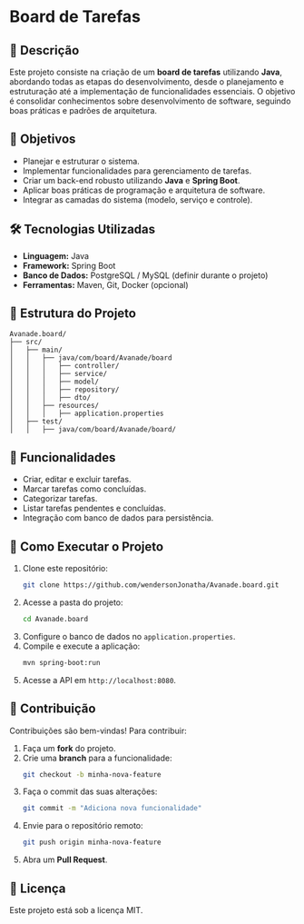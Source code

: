 # Board de Tarefas

## 📌 Descrição
Este projeto consiste na criação de um **board de tarefas** utilizando **Java**, abordando todas as etapas do desenvolvimento, desde o planejamento e estruturação até a implementação de funcionalidades essenciais. O objetivo é consolidar conhecimentos sobre desenvolvimento de software, seguindo boas práticas e padrões de arquitetura.

## 🎯 Objetivos
- Planejar e estruturar o sistema.
- Implementar funcionalidades para gerenciamento de tarefas.
- Criar um back-end robusto utilizando **Java** e **Spring Boot**.
- Aplicar boas práticas de programação e arquitetura de software.
- Integrar as camadas do sistema (modelo, serviço e controle).

## 🛠️ Tecnologias Utilizadas
- **Linguagem:** Java
- **Framework:** Spring Boot
- **Banco de Dados:** PostgreSQL / MySQL (definir durante o projeto)
- **Ferramentas:** Maven, Git, Docker (opcional)

## 📂 Estrutura do Projeto
```
Avanade.board/
├── src/
│   ├── main/
│   │   ├── java/com/board/Avanade/board
│   │   │   ├── controller/
│   │   │   ├── service/
│   │   │   ├── model/
│   │   │   ├── repository/
│   │   │   ├── dto/
│   │   ├── resources/
│   │   │   ├── application.properties
│   ├── test/
│   │   ├── java/com/board/Avanade/board/
```

## 📌 Funcionalidades
- Criar, editar e excluir tarefas.
- Marcar tarefas como concluídas.
- Categorizar tarefas.
- Listar tarefas pendentes e concluídas.
- Integração com banco de dados para persistência.

## 🚀 Como Executar o Projeto
1. Clone este repositório:
   ```bash
   git clone https://github.com/wendersonJonatha/Avanade.board.git
   ```
2. Acesse a pasta do projeto:
   ```bash
   cd Avanade.board
   ```
3. Configure o banco de dados no `application.properties`.
4. Compile e execute a aplicação:
   ```bash
   mvn spring-boot:run
   ```
5. Acesse a API em `http://localhost:8080`.

## 📝 Contribuição
Contribuições são bem-vindas! Para contribuir:
1. Faça um **fork** do projeto.
2. Crie uma **branch** para a funcionalidade:
   ```bash
   git checkout -b minha-nova-feature
   ```
3. Faça o commit das suas alterações:
   ```bash
   git commit -m "Adiciona nova funcionalidade"
   ```
4. Envie para o repositório remoto:
   ```bash
   git push origin minha-nova-feature
   ```
5. Abra um **Pull Request**.

## 📜 Licença
Este projeto está sob a licença MIT.

